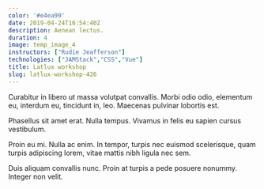```yaml
---
color: '#e4ea99'
date: 2019-04-24T16:54:40Z
description: Aenean lectus.
duration: 4
image: temp_image_4
instructors: ["Rudie Jeafferson"]
technologies: ["JAMStack","CSS","Vue"]
title: Latlux workshop
slug: latlux-workshop-426
---
```

Curabitur in libero ut massa volutpat convallis. Morbi odio odio, elementum eu, interdum eu, tincidunt in, leo. Maecenas pulvinar lobortis est.

Phasellus sit amet erat. Nulla tempus. Vivamus in felis eu sapien cursus vestibulum.

Proin eu mi. Nulla ac enim. In tempor, turpis nec euismod scelerisque, quam turpis adipiscing lorem, vitae mattis nibh ligula nec sem.

Duis aliquam convallis nunc. Proin at turpis a pede posuere nonummy. Integer non velit.
